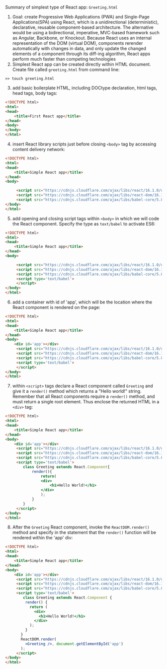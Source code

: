Summary of simplest type of React app: `Greeting.html`
1. Goal: create Progressive Web Applications (PWA) and Single-Page Applications(SPA) using React, which is a unidirectional (deterministic), declarative, reusable component-based architecture. The alternative would be using a bidirectional, imperative, MVC-based framework such as Angular, Backbone, or Knockout. Because React uses an internal representation of the DOM (virtual DOM), components rerender automatically with changes in data, and only update the changed elements of a component through its diff-ing algorithm, React apps perform much faster than competing technologies
2. Simplest React app can be created directly within HTML document. Create file called `greeting.html` from command line:
```
>> touch greeting.html
```

3. add basic boilerplate HTML, including DOCtype declaration, html tags, head tags, body tags:
```html
<!DOCTYPE html>
<html>
<head>
    <title>First React app</title>
</head>
<body>
</body>
</html>
```
4. insert React library scripts just before closing `<body>` tag by accessing content delivery network:
```html
<!DOCTYPE html>
<html>
<head>
    <title>Simple React app</title>
</head>
<body>

     <script src="https://cdnjs.cloudflare.com/ajax/libs/react/16.1.0/umd/react.development.js"></script>
     <script src="https://cdnjs.cloudflare.com/ajax/libs/react-dom/16.1.0/umd/react-dom.development.js"></script>
     <script src="https://cdnjs.cloudflare.com/ajax/libs/babel-core/5.8.34/browser.min.js"></script>
</body>
</html>
```

5. add opening and closing script tags within `<body>` in which we will code the React component. Specify the type as `text/babel` to activate ES6:
```html
<!DOCTYPE html>
<html>
<head>
    <title>Simple React app</title>
</head>
<body>

     <script src="https://cdnjs.cloudflare.com/ajax/libs/react/16.1.0/umd/react.development.js"></script>
     <script src="https://cdnjs.cloudflare.com/ajax/libs/react-dom/16.1.0/umd/react-dom.development.js"></script>
     <script src="https://cdnjs.cloudflare.com/ajax/libs/babel-core/5.8.34/browser.min.js"></script>
     <script type='text/babel'>
     </script>
</body>
</html>
```

6. add a container with id of 'app', which will be the location where the React component is rendered on the page:
```html
<!DOCTYPE html>
<html>
<head>
    <title>Simple React app</title>
</head>
<body>
    <div id='app'></div>
     <script src="https://cdnjs.cloudflare.com/ajax/libs/react/16.1.0/umd/react.development.js"></script>
     <script src="https://cdnjs.cloudflare.com/ajax/libs/react-dom/16.1.0/umd/react-dom.development.js"></script>
     <script src="https://cdnjs.cloudflare.com/ajax/libs/babel-core/5.8.34/browser.min.js"></script>
     <script type='text/babel'>
     </script>
</body>
</html>
```

7. within `<script>` tags declare a React component called `Greeting` and give it a `render()` method which returns a "Hello world!" string. Remember that all React components require a `render()` method, and must return a single root element. Thus enclose the returned HTML in a `<div>` tag:
```html
<!DOCTYPE html>
<html>
<head>
    <title>Simple React app</title>
</head>
<body>
    <div id='app'></div>
     <script src="https://cdnjs.cloudflare.com/ajax/libs/react/16.1.0/umd/react.development.js"></script>
     <script src="https://cdnjs.cloudflare.com/ajax/libs/react-dom/16.1.0/umd/react-dom.development.js"></script>
     <script src="https://cdnjs.cloudflare.com/ajax/libs/babel-core/5.8.34/browser.min.js"></script>
     <script type='text/babel'>
        class Greeting extends React.Component{
            render(){
                return(
                <div>
                    <h1>Hello World!</h1>
                </div>
                );
            }
        }
     </script>
</body>
</html>
```

8. After the `Greeting` React component, invoke the `ReactDOM.render()` method and specify in the statement that the `render()` function will be rendered within the 'app' div:
```html
<!DOCTYPE html>
<html>
<head>
    <title>Simple React app</title>
</head>
<body>
    <div id='app'></div>
     <script src="https://cdnjs.cloudflare.com/ajax/libs/react/16.1.0/umd/react.development.js"></script>
     <script src="https://cdnjs.cloudflare.com/ajax/libs/react-dom/16.1.0/umd/react-dom.development.js"></script>
     <script src="https://cdnjs.cloudflare.com/ajax/libs/babel-core/5.8.34/browser.min.js"></script>
     <script type='text/babel'>
        class Greeting extends React.Component {
         render() {
           return (
             <div>
               <h1>Hello World!</h1>
             </div>
           );
         }
       }
       ReactDOM.render(
         <Greeting />, document.getElementById('app')
       );
     </script>
</body>
</html>
```
